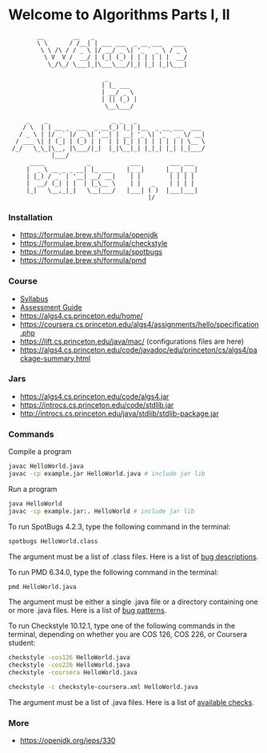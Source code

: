 # Welcome to Algorithms Parts I, II

```
        __        __   _
        \ \      / /__| | ___ ___  _ __ ___   ___
         \ \ /\ / / _ \ |/ __/ _ \| '_ ` _ \ / _ \
          \ V  V /  __/ | (_| (_) | | | | | |  __/
           \_/\_/ \___|_|\___\___/|_| |_| |_|\___|

                           _
                          | |_ ___
                          | __/ _ \
                          | || (_) |
                           \__\___/

     _    _                  _ _   _
    / \  | | __ _  ___  _ __(_) |_| |__  _ __ ___  ___
   / _ \ | |/ _` |/ _ \| '__| | __| '_ \| '_ ` _ \/ __|
  / ___ \| | (_| | (_) | |  | | |_| | | | | | | | \__ \
 /_/   \_\_|\__, |\___/|_|  |_|\__|_| |_|_| |_| |_|___/
            |___/
      ____            _           ___        ___ ___
     |  _ \ __ _ _ __| |_ ___    |_ _|      |_ _|_ _|
     | |_) / _` | '__| __/ __|    | |        | | | |
     |  __/ (_| | |  | |_\__ \    | |   _    | | | |
     |_|   \__,_|_|   \__|___/   |___| ( )  |___|___|
                                       |/
```

### Installation

* https://formulae.brew.sh/formula/openjdk
* https://formulae.brew.sh/formula/checkstyle
* https://formulae.brew.sh/formula/spotbugs
* https://formulae.brew.sh/formula/pmd

### Course

* [Syllabus](https://www.coursera.org/learn/algorithms-part1/resources/CrmR4)
* [Assessment Guide]( https://www.coursera.org/learn/algorithms-part1/resources/R2mre)
* https://algs4.cs.princeton.edu/home/
* https://coursera.cs.princeton.edu/algs4/assignments/hello/specification.php
* https://lift.cs.princeton.edu/java/mac/ (configurations files are here)
* https://algs4.cs.princeton.edu/code/javadoc/edu/princeton/cs/algs4/package-summary.html

### Jars

* https://algs4.cs.princeton.edu/code/algs4.jar
* https://introcs.cs.princeton.edu/code/stdlib.jar
* http://introcs.cs.princeton.edu/java/stdlib/stdlib-package.jar

### Commands

Compile a program

```sh
javac HelloWorld.java
javac -cp example.jar HelloWorld.java # include jar lib
```

Run a program

```sh
java HelloWorld
javac -cp example.jar:. HelloWorld # include jar lib
```

To run SpotBugs 4.2.3, type the following command in the terminal:

```sh
spotbugs HelloWorld.class
```
The argument must be a list of .class files. Here is a list of [bug descriptions](https://spotbugs.github.io/#bug-descriptions).

To run PMD 6.34.0, type the following command in the terminal:

```sh
pmd HelloWorld.java
```

The argument must be either a single .java file or a directory containing one or more .java files. Here is a list of [bug patterns](https://pmd.github.io/pmd-6.34.0/pmd_rules_java.html).

To run Checkstyle 10.12.1, type one of the following commands in the terminal, depending on whether you are COS 126, COS 226, or Coursera student:

```sh
checkstyle -cos126 HelloWorld.java
checkstyle -cos226 HelloWorld.java
checkstyle -coursera HelloWorld.java
```

```sh
checkstyle -c checkstyle-coursera.xml HelloWorld.java
```

The argument must be a list of .java files. Here is a list of [available checks](http://checkstyle.sourceforge.net/checks.html).

### More

* https://openjdk.org/jeps/330
